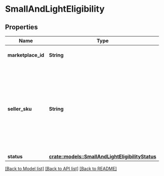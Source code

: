 # SmallAndLightEligibility

## Properties

Name | Type | Description | Notes
------------ | ------------- | ------------- | -------------
**marketplace_id** | **String** | A marketplace identifier. | 
**seller_sku** | **String** | Identifies an item in the given marketplace. SellerSKU is qualified by the seller's SellerId, which is included with every operation that you submit. | 
**status** | [**crate::models::SmallAndLightEligibilityStatus**](SmallAndLightEligibilityStatus.md) |  | 

[[Back to Model list]](../README.md#documentation-for-models) [[Back to API list]](../README.md#documentation-for-api-endpoints) [[Back to README]](../README.md)


